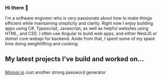 ### Hi there 👋 

I'm a software engineer who is very passionate about how to make things efficient while maintaining simplicity and clarity.
Right now I enjoy building apps using C#, Typescript, Javascript, as well as helpful websites using HTML, and CSS.
I often use Angular to build web apps, and either NestJS or dotnet core webapi for backend.
Aside from that, I spent some of my spare time doing weightlifting and cooking.

<!--
**alydemah/alydemah** is a ✨ _special_ ✨ repository because its `README.md` (this file) appears on your GitHub profile.


<p align="center">
  
  <br><br>
  </p>


<details>
  
  
  </details>
Here are some ideas to get you started:

- 🔭 I’m currently working on ...
- 🌱 I’m currently learning ...
- 👯 I’m looking to collaborate on ...
- 🤔 I’m looking for help with ...
- 💬 Ask me about ...
- 📫 How to reach me: ...
- 😄 Pronouns: ...
- ⚡ Fun fact: ...
-->

## My latest projects I've build and worked on...

### 
[Moroor.io](https://moroor.io)
Just another strong password generator





###
